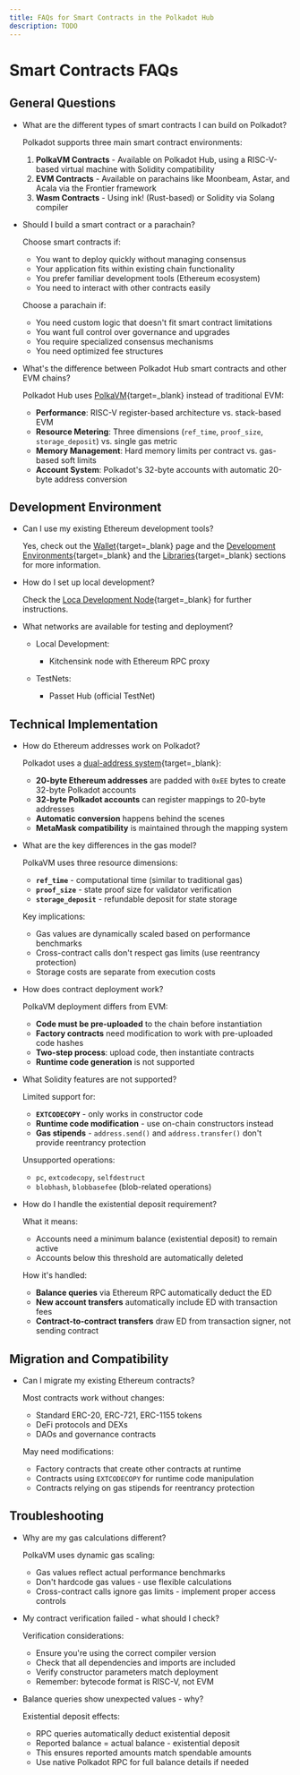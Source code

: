 ```yaml
---
title: FAQs for Smart Contracts in the Polkadot Hub
description: TODO
---
```


# Smart Contracts FAQs

## General Questions

- What are the different types of smart contracts I can build on Polkadot?

    Polkadot supports three main smart contract environments:

    1. **PolkaVM Contracts** - Available on Polkadot Hub, using a RISC-V-based virtual machine with Solidity compatibility
    2. **EVM Contracts** - Available on parachains like Moonbeam, Astar, and Acala via the Frontier framework
    3. **Wasm Contracts** - Using ink! (Rust-based) or Solidity via Solang compiler

- Should I build a smart contract or a parachain?

    Choose smart contracts if:

    - You want to deploy quickly without managing consensus
    - Your application fits within existing chain functionality
    - You prefer familiar development tools (Ethereum ecosystem)
    - You need to interact with other contracts easily

    Choose a parachain if:

    - You need custom logic that doesn't fit smart contract limitations
    - You want full control over governance and upgrades
    - You require specialized consensus mechanisms
    - You need optimized fee structures

- What's the difference between Polkadot Hub smart contracts and other EVM chains?

    Polkadot Hub uses [PolkaVM](/polkadot-protocol/smart-contract-basics/polkavm-design){target=\_blank} instead of traditional EVM:

    - **Performance**: RISC-V register-based architecture vs. stack-based EVM
    - **Resource Metering**: Three dimensions (`ref_time`, `proof_size`, `storage_deposit`) vs. single gas metric
    - **Memory Management**: Hard memory limits per contract vs. gas-based soft limits
    - **Account System**: Polkadot's 32-byte accounts with automatic 20-byte address conversion

## Development Environment

- Can I use my existing Ethereum development tools?

    Yes, check out the [Wallet](/develop/smart-contracts/wallets){target=\_blank} page and the [Development Environments](/develop/smart-contracts/dev-environments/){target=\_blank} and the [Libraries](/develop/smart-contracts/libraries/){target=\_blank} sections for more information.

- How do I set up local development?

    Check the [Loca Development Node](/develop/smart-contracts/local-development-node){target=\_blank} for further instructions.

- What networks are available for testing and deployment?

    - Local Development:
    
        - Kitchensink node with Ethereum RPC proxy

    - TestNets:

        - Passet Hub (official TestNet)


## Technical Implementation

- How do Ethereum addresses work on Polkadot?

    Polkadot uses a [dual-address system](/polkadot-protocol/smart-contract-basics/evm-vs-polkavm#account-management-comparison){target=\_blank}:

    - **20-byte Ethereum addresses** are padded with `0xEE` bytes to create 32-byte Polkadot accounts
    - **32-byte Polkadot accounts** can register mappings to 20-byte addresses
    - **Automatic conversion** happens behind the scenes
    - **MetaMask compatibility** is maintained through the mapping system

- What are the key differences in the gas model?

    PolkaVM uses three resource dimensions:

    - **`ref_time`** - computational time (similar to traditional gas)
    - **`proof_size`** - state proof size for validator verification  
    - **`storage_deposit`** - refundable deposit for state storage

    Key implications:

    - Gas values are dynamically scaled based on performance benchmarks
    - Cross-contract calls don't respect gas limits (use reentrancy protection)
    - Storage costs are separate from execution costs

- How does contract deployment work?

    PolkaVM deployment differs from EVM:

    - **Code must be pre-uploaded** to the chain before instantiation
    - **Factory contracts** need modification to work with pre-uploaded code hashes
    - **Two-step process**: upload code, then instantiate contracts
    - **Runtime code generation** is not supported

- What Solidity features are not supported?

    Limited support for:
    
    - **`EXTCODECOPY`** - only works in constructor code
    - **Runtime code modification** - use on-chain constructors instead
    - **Gas stipends** - `address.send()` and `address.transfer()` don't provide reentrancy protection

    Unsupported operations:

    - `pc`, `extcodecopy`, `selfdestruct`
    - `blobhash`, `blobbasefee` (blob-related operations)

- How do I handle the existential deposit requirement?

    What it means:

    - Accounts need a minimum balance (existential deposit) to remain active
    - Accounts below this threshold are automatically deleted

    How it's handled:

    - **Balance queries** via Ethereum RPC automatically deduct the ED
    - **New account transfers** automatically include ED with transaction fees
    - **Contract-to-contract transfers** draw ED from transaction signer, not sending contract

## Migration and Compatibility

- Can I migrate my existing Ethereum contracts?

    Most contracts work without changes:

    - Standard ERC-20, ERC-721, ERC-1155 tokens
    - DeFi protocols and DEXs
    - DAOs and governance contracts

    May need modifications:

    - Factory contracts that create other contracts at runtime
    - Contracts using `EXTCODECOPY` for runtime code manipulation
    - Contracts relying on gas stipends for reentrancy protection

## Troubleshooting

- Why are my gas calculations different?

    PolkaVM uses dynamic gas scaling:

    - Gas values reflect actual performance benchmarks
    - Don't hardcode gas values - use flexible calculations
    - Cross-contract calls ignore gas limits - implement proper access controls

- My contract verification failed - what should I check?

    Verification considerations:

    - Ensure you're using the correct compiler version
    - Check that all dependencies and imports are included
    - Verify constructor parameters match deployment
    - Remember: bytecode format is RISC-V, not EVM

- Balance queries show unexpected values - why?

    Existential deposit effects:

    - RPC queries automatically deduct existential deposit
    - Reported balance = actual balance - existential deposit  
    - This ensures reported amounts match spendable amounts
    - Use native Polkadot RPC for full balance details if needed
